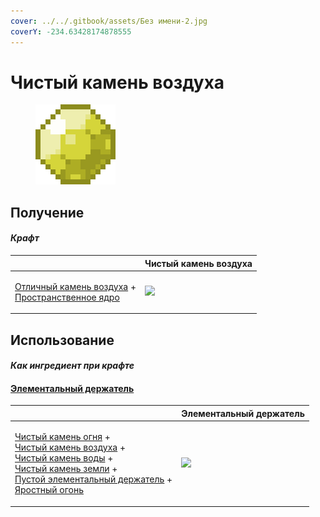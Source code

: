 ```yaml
---
cover: ../../.gitbook/assets/Без имени-2.jpg
coverY: -234.63428174878555
---
```


# Чистый камень воздуха

<figure><img src="../../.gitbook/assets/pristine_air_gem_128.png" alt=""><figcaption></figcaption></figure>

## Получение

#### _Крафт_

|                                                                                                                         |  Чистый камень воздуха                            |
| ----------------------------------------------------------------------------------------------------------------------- | ------------------------------------------------- |
| <p><a href="fine_air_gem.md">Отличный камень воздуха</a> +<br><a href="spawner_seeker.md">Пространственное ядро</a></p> | ![](../../.gitbook/assets/pristine\_air\_gem.png) |

## Использование

#### _Как ингредиент при крафте_

#### [Элементальный держатель](pure_element_holder.md)

|                                                                                                                                                                                                                                                                                                                                                                                 |  Элементальный держатель                             |
| ------------------------------------------------------------------------------------------------------------------------------------------------------------------------------------------------------------------------------------------------------------------------------------------------------------------------------------------------------------------------------- | ---------------------------------------------------- |
| <p><a href="pristine_fire_gem.md">Чистый камень огня</a> +<br><a href="pristine_air_gem.md">Чистый камень воздуха</a> +<br><a href="pristine_water_gem.md">Чистый камень воды</a> +<br><a href="pristine_earth_gem.md">Чистый камень земли</a> +<br><a href="pure_element_holder_core.md">Пустой элементальный держатель</a> +<br><a href="fury_fire.md">Яростный огонь</a></p> | ![](../../.gitbook/assets/pure\_element\_holder.png) |

